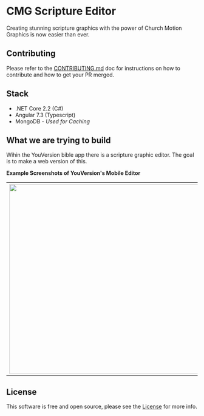 # CMG Scripture Editor
Creating stunning scripture graphics with the power of Church Motion Graphics is now easier than ever.

## Contributing
Please refer to the [CONTRIBUTING.md](../master/CONTRIBUTING.md) doc for instructions on how to contribute and how to get your PR merged.

## Stack
- .NET Core 2.2 (C#)
- Angular 7.3 (Typescript)
- MongoDB - _Used for Caching_

## What we are trying to build
Wihin the YouVersion bible app there is a scripture graphic editor. The goal is to make a web version of this.

**Example Screenshots of YouVersion's Mobile Editor**
<table>
  <tr>
    <th><img height="500" src="https://i.imgur.com/PWatMg1.jpg"></th>
    <th><img height="500" src="https://i.imgur.com/I85csow.jpg"></th>
  </tr>
</table>

## License
This software is free and open source, please see the [License](../master/LICENSE) for more info.
